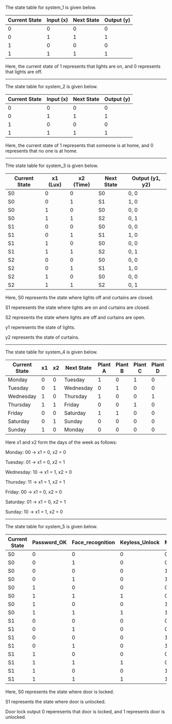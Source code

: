 The state table for system_1 is given below.

| Current State   | Input (x) | Next State   | Output (y) |
|-----------------|-----------|--------------|------------|
| 0               | 0         | 0            | 0          |
| 0               | 1         | 1            | 1          |
| 1               | 0         | 0            | 0          |
| 1               | 1         | 1            | 1          |

Here, the current state of 1 represents that lights are on, and 0 represents that lights are off.

---------------------------------------------------------------------------------
The state table for system_2 is given below.

| Current State   | Input (x) | Next State   | Output (y) |
|-----------------|-----------|--------------|------------|
| 0               | 0         | 0            | 0          |
| 0               | 1         | 1            | 1          |
| 1               | 0         | 0            | 0          |
| 1               | 1         | 1            | 1          |

Here, the current state of 1 represents that someone is at home, and 0 represents that no one is at home.

---------------------------------------------------------------------------------

THe state table for system_3 is given below.

| Current State       | x1 (Lux) | x2 (Time) | Next State          | Output (y1, y2) |
|---------------------|----------|-----------|---------------------|-----------------|
| S0                  | 0        | 0         | S0                  | 0, 0           |
| S0                  | 0        | 1         | S1                  | 1, 0           |
| S0                  | 1        | 0         | S0                  | 0, 0           |
| S0                  | 1        | 1         | S2                  | 0, 1           |
| S1                  | 0        | 0         | S0                  | 0, 0           |
| S1                  | 0        | 1         | S1                  | 1, 0           |
| S1                  | 1        | 0         | S0                  | 0, 0           |
| S1                  | 1        | 1         | S2                  | 0, 1           |
| S2                  | 0        | 0         | S0                  | 0, 0           |
| S2                  | 0        | 1         | S1                  | 1, 0           |
| S2                  | 1        | 0         | S0                  | 0, 0           |
| S2                  | 1        | 1         | S2                  | 0, 1           |



Here, S0 represents the state where lights off and curtains are closed.

S1 reperesents the state where lights are on and curtains are closed.

S2 represents the state where lights are off and curtains are open.

y1 reperesents the state of lights.

y2 represents the state of curtains.

---------------------------------------------------------------------------------

The state table for system_4 is given below.

| Current State | x1  | x2  | Next State | Plant A | Plant B | Plant C | Plant D |
|---------------|-----|-----|------------|---------|---------|---------|---------|
| Monday        | 0   | 0   | Tuesday    | 1       | 0       | 1       | 0       |
| Tuesday       | 0   | 1   | Wednesday  | 0       | 1       | 0       | 0       |
| Wednesday     | 1   | 0   | Thursday   | 1       | 0       | 0       | 1       |
| Thursday      | 1   | 1   | Friday     | 0       | 0       | 1       | 0       |
| Friday        | 0   | 0   | Saturday   | 1       | 1       | 0       | 0       |
| Saturday      | 0   | 1   | Sunday     | 0       | 0       | 0       | 0       |
| Sunday        | 1   | 0   | Monday     | 0       | 0       | 0       | 0       |

Here x1 and x2 form the days of the week as follows: 

Monday: 00 → x1 = 0, x2 = 0

Tuesday: 01 → x1 = 0, x2 = 1

Wednesday: 10 → x1 = 1, x2 = 0

Thursday: 11 → x1 = 1, x2 = 1

Friday: 00 → x1 = 0, x2 = 0

Saturday: 01 → x1 = 0, x2 = 1

Sunday: 10 → x1 = 1, x2 = 0

---------------------------------------------------------------------------------

The state table for system_5 is given below. 


| Current State | Password_OK | Face_recognition | Keyless_Unlock | Manual_Override  | Next State | Door Output |
|---------------|-------------|------------------|----------------|------------------|------------|-------------|
| S0            | 0           | 0                | 0              | 0                | S0         | 0           |
| S0            | 0           | 1                | 0              | 0                | S0         | 0           |
| S0            | 0           | 0                | 0              | 1                | S1         | 1           |
| S0            | 0           | 1                | 0              | 1                | S1         | 1           |
| S0            | 1           | 0                | 0              | 0                | S0         | 0           |
| S0            | 1           | 1                | 1              | 0                | S1         | 1           |
| S0            | 1           | 0                | 0              | 1                | S1         | 1           |
| S0            | 1           | 1                | 1              | 1                | S0         | 0           |
| S1            | 0           | 0                | 0              | 0                | S0         | 0           |
| S1            | 0           | 1                | 0              | 0                | S0         | 0           |
| S1            | 0           | 0                | 0              | 1                | S1         | 1           |
| S1            | 0           | 1                | 0              | 1                | S1         | 1           |
| S1            | 1           | 0                | 0              | 0                | S0         | 0           |
| S1            | 1           | 1                | 1              | 0                | S1         | 1           |
| S1            | 1           | 0                | 0              | 1                | S1         | 1           |
| S1            | 1           | 1                | 1              | 1                | S0         | 0           |



Here, S0 represents the state where door is locked.

S1 represents the state where door is unlocked.

Door lock output 0 reperesents that door is locked, and 1 represents door is unlocked.


